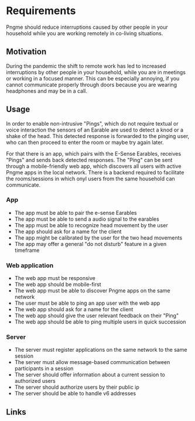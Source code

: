 # Requirements

Pngme should reduce interruptions caused by other people in your household while you are working remotely in co-living situations.

## Motivation

During the pandemic the shift to remote work has led to increased interruptions by other people in your household, while you are in meetings or working in a focused manner. This can be especially annoying, if you cannot communicate properly through doors because you are wearing headphones and may be in a call.

## Usage

In order to enable non-intrusive "Pings", which do not require textual or voice interaction the sensors of an Earable are used to detect a knod or a shake of the head. This detected response is forwarded to the pinging user, who can then proceed to enter the room or maybe try again later.

For that there is an app, which pairs with the E-Sense Earables, receives "Pings" and sends back detected responses.
The "Ping" can be sent through a mobile-friendly web app, which discovers all users with active Pngme apps in the local network.
There is a backend required to facilitate the rooms/sessions in which onyl users from the same household can communicate.


### App

- The app must be able to pair the e-sense Earables
- The app must be able to send a audio signal to the earables
- The app must be able to recognize head movement by the user
- The app should ask for a name for the client
- The app might be calibrated by the user for the two head movements
- The app may offer a general "do not disturb" feature in a given timeframe

### Web application

- The web app must be responsive
- The web app should be mobile-first
- The web app must be able to discover Pngme apps on the same network
- The user must be able to ping an app user with the web app
- The web app should ask for a name for the client
- The web app should give the user relevant feedback on their "Ping"
- The web app should be able to ping multiple users in quick succession


### Server
- The server must register applications on the same network to the same session
- The server must allow message-based communication between participants in a session
- The server should offer information about a current session to authorized users
- The server should authorize users by their public ip
- The server should be able to handle v6 addresses

## Links
